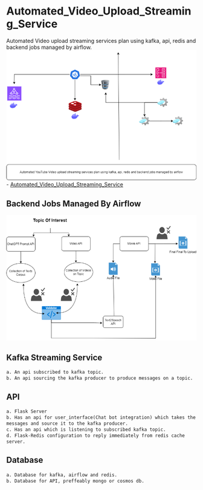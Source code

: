 # Automated_Video_Upload_Streaming_Service
Automated Video upload streaming services plan using kafka, api, redis and backend jobs managed by airflow.
![alt text](./images/distributed_system.png)- [Automated\_Video\_Upload\_Streaming\_Service](#automated_video_upload_streaming_service)

## Backend Jobs Managed By Airflow

![alt text](./images/AI_YouTube_Video_Upload.png)

## Kafka Streaming Service

    a. An api subscribed to kafka topic.
    b. An api sourcing the kafka producer to produce messages on a topic.

## API

    a. Flask Server
    b. Has an api for user_interface(Chat bot integration) which takes the messages and source it to the kafka producer.
    c. Has an api which is listening to subscribed kafka topic.
    d. Flask-Redis configuration to reply immediately from redis cache server.

## Database

    a. Database for kafka, airflow and redis.
    b. Database for API, preffeably mongo or cosmos db.


